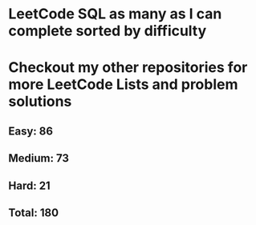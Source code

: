 <h1>LeetCode SQL as many as I can complete sorted by difficulty</h1>
<h1> Checkout my other repositories for more LeetCode Lists and problem solutions</h1>

<h2>Easy: 86</h2>
<h2>Medium: 73</h2>
<h2>Hard: 21</h2>
<h2>Total: 180</h2>

